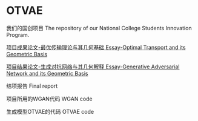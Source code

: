# OTVAE
我们的国创项目
The repository of our National College Students Innovation Program.

[项目成果论文-最优传输理论与其几何基础
Essay-Optimal Transport and its Geometric Basis](https://github.com/jimcui3/OTVAE/blob/main/%E7%A0%94%E7%A9%B6%E6%88%90%E6%9E%9C-%E6%9C%80%E4%BC%98%E4%BC%A0%E8%BE%93%E7%90%86%E8%AE%BA%E4%B8%8E%E5%85%B6%E5%87%A0%E4%BD%95%E5%9F%BA%E7%A1%80.pdf)

[项目结果论文-生成对抗网络与其几何解释
Essay-Generative Adversarial Network and its Geometric Basis](https://github.com/jimcui3/OTVAE/blob/main/%E7%A0%94%E7%A9%B6%E6%88%90%E6%9E%9C-%E7%94%9F%E6%88%90%E5%AF%B9%E6%8A%97%E7%BD%91%E7%BB%9C%E4%B8%8E%E5%85%B6%E5%87%A0%E4%BD%95%E8%A7%A3%E9%87%8A.pdf)

结项报告
Final report

项目所用的WGAN代码
WGAN code

生成模型OTVAE的代码
OTVAE code
